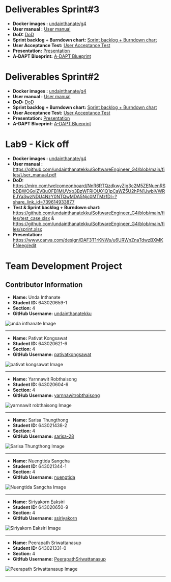 # Deliverables Sprint#3

- **Docker images :** [undainthanate/g4](https://hub.docker.com/repository/docker/undainthanate/g4/general)
- **User manual :** [User manual](https://github.com/undainthanatekku/SoftwareEngineer_G4/blob/f8abbdf403a170ef92d4d3fc4c22c3686a96e48e/Deliverables%20Sprint%232/Usermanual.pdf)
- **DoD:** [DoD](https://github.com/undainthanatekku/SoftwareEngineer_G4/blob/940ac0f288a24e080d77af27bcf24fb24d1a8d6c/Deliverables%20Sprint%233/DO_DONE.pdf)
- **Sprint backlog + Burndown chart:** [Sprint backlog + Burndown chart](https://github.com/undainthanatekku/SoftwareEngineer_G4/blob/17b8d18a0d86263620a18391b10894653e572a1c/Deliverables%20Sprint%233/sprint_backlog_burndown_chart.pdf)
- **User Acceptance Test:** [User Acceptance Test](https://github.com/undainthanatekku/SoftwareEngineer_G4/blob/33126c5dc164cf8ffdb8fc7bc5de14c1093ebfa0/Deliverables%20Sprint%232/Sprint_2_TestScript.pdf)
- **Presentation:** [Presentation](https://github.com/undainthanatekku/SoftwareEngineer_G4/blob/3006f232310f986b273bec9dab23fb0cdda6064f/Deliverables%20Sprint%233/%E0%B9%84%E0%B8%9F%E0%B8%A5%E0%B9%8C%E0%B8%99%E0%B8%B3%E0%B9%80%E0%B8%AA%E0%B8%99%E0%B8%AD%E0%B8%81%E0%B8%A5%E0%B8%B8%E0%B9%88%E0%B8%A1%E0%B8%97%E0%B8%B5%E0%B9%884_sec.4.pdf)
- **A-DAPT Blueprint:** [A-DAPT Blueprint](https://github.com/undainthanatekku/SoftwareEngineer_G4/blob/8727b69369f2341edd117dc04d2a6817c06354c1/Deliverables%20Sprint%232/Usermanual.pdf)

# Deliverables Sprint#2

- **Docker images :** [undainthanate/g4](https://hub.docker.com/repository/docker/undainthanate/g4/general)
- **User manual :** [User manual](https://github.com/undainthanatekku/SoftwareEngineer_G4/blob/f8abbdf403a170ef92d4d3fc4c22c3686a96e48e/Deliverables%20Sprint%232/Usermanual.pdf)
- **DoD:** [DoD](https://github.com/undainthanatekku/SoftwareEngineer_G4/blob/cf639d33634a60005110ccae3760c33a0f2dbccc/Deliverables%20Sprint%232/Do_Done.pdf)
- **Sprint backlog + Burndown chart:** [Sprint backlog + Burndown chart](https://github.com/undainthanatekku/SoftwareEngineer_G4/blob/d39e96b4c1538dd9c3059913df7892b0c521783c/Deliverables%20Sprint%232/Sprint%20backlog%20%2B%20Burndown%20chart.pdf)
- **User Acceptance Test:** [User Acceptance Test](https://github.com/undainthanatekku/SoftwareEngineer_G4/blob/33126c5dc164cf8ffdb8fc7bc5de14c1093ebfa0/Deliverables%20Sprint%232/Sprint_2_TestScript.pdf)
- **Presentation:** [Presentation](https://github.com/undainthanatekku/SoftwareEngineer_G4/blob/336f72c4fa26547e25e4f92df7e95c73c0e5722b/Deliverables%20Sprint%232/%E0%B8%9E%E0%B8%A3%E0%B8%B5%E0%B9%80%E0%B8%8B%E0%B8%99%E0%B8%95%E0%B9%8C%E0%B8%81%E0%B8%A5%E0%B8%B8%E0%B9%88%E0%B8%A14_sec.4.pdf)
- **A-DAPT Blueprint:** [A-DAPT Blueprint](https://github.com/undainthanatekku/SoftwareEngineer_G4/blob/8727b69369f2341edd117dc04d2a6817c06354c1/Deliverables%20Sprint%232/Usermanual.pdf)
# Lab9 - Kick off

- **Docker images :** [undainthanate/g4](https://hub.docker.com/repository/docker/undainthanate/g4/general)
- **User manual :** https://github.com/undainthanatekku/SoftwareEngineer_G4/blob/main/files/User_manual.pdf
- **DoD:** https://miro.com/welcomeonboard/NnR6RTQzdkwyZjg3c2M5ZENuenRSbDBWOGxiZVBuOFB1MUVxb3BzWFRIOU01Q1pCaWZ5U2hPN1JwblVWREJYa3wzNDU4NzY0NTQwMDA5Njc0MTMzfDI=?share_link_id=739614933877
- **Test & Sprint backlog + Burndown chart:** https://github.com/undainthanatekku/SoftwareEngineer_G4/blob/main/files/test_case.xlsx & https://github.com/undainthanatekku/SoftwareEngineer_G4/blob/main/files/sprint.xlsx
- **Presentation:** https://www.canva.com/design/DAF3T1rKNWs/u6URWnZnaTdwzBXMKFNeeg/edit


# Team Development Project

## Contributor Information

- **Name:** Unda Inthanate
- **Student ID:** 643020659-1
- **Section:** 4
- **GitHub Username:** [undainthanatekku](https://github.com/undainthanatekku)

![unda inthanate Image](media/undainthanate.jpg)

---

- **Name:** Pativat Kongsawat
- **Student ID:** 643020621-6
- **Section:** 4
- **GitHub Username:** [pativatkongsawat](https://github.com/pativatkongsawat)

![pativat kongsawat Image](media/pativatkongsawat.jpg)

---

- **Name:** Yarnnawit Robthaisong
- **Student ID:** 643020604-6
- **Section:** 4
- **GitHub Username:** [yarnnawitrobthaisong](https://github.com/Yarnnawitch)

![yarnnawit robthaisong Image](media/Yarnnawit.jpg)

---

- **Name:** Sarisa Thungthong
- **Student ID:** 643021438-2
- **Section:** 4
- **GitHub Username:** [sarisa-28](https://github.com/sarisa-28)

![Sarisa Thungthong Image](media/sarisa.jpeg)

---

- **Name:** Nuengtida Sangcha
- **Student ID:** 643021344-1
- **Section:** 4
- **GitHub Username:** [nuengtida](https://github.com/nuengtida)

![Nuengtida Sangcha Image](media/nuengtida.jpg)

---

- **Name:** Siriyakorn Eaksiri
- **Student ID:** 643020650-9
- **Section:** 4
- **GitHub Username:** [ssiriyakorn](https://github.com/ssiriyakorn)

![Siriyakorn Eaksiri Image](media/siriyakorn.jpg)

---

- **Name:** Peerapath Sriwattanasup
- **Student ID:** 643021331-0
- **Section:** 4
- **GitHub Username:** [PeerapathSriwattanasup](https://github.com/PeerapathSriwattanasup)

![Peerapath Sriwattanasup Image](media/Peerapath_Sriwattanasup.jpg)

---
